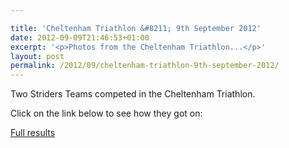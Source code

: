 ```yaml
---

title: 'Cheltenham Triathlon &#8211; 9th September 2012'
date: 2012-09-09T21:46:53+01:00
excerpt: '<p>Photos from the Cheltenham Triathlon...</p>'
layout: post
permalink: /2012/09/cheltenham-triathlon-9th-september-2012/
---
```

</p> 

Two Striders Teams competed in the Cheltenham Triathlon.

Click on the link below to see how they got on:

<a href="http://www.sandfordparkslido.org.uk/e1-cheltenham-triathlon.html" target="_blank" rel="nofollow">Full results</a>